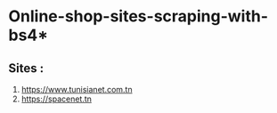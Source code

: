 # Online-shop-sites-scraping-with-bs4*
## Sites : 
1. https://www.tunisianet.com.tn
2. https://spacenet.tn
